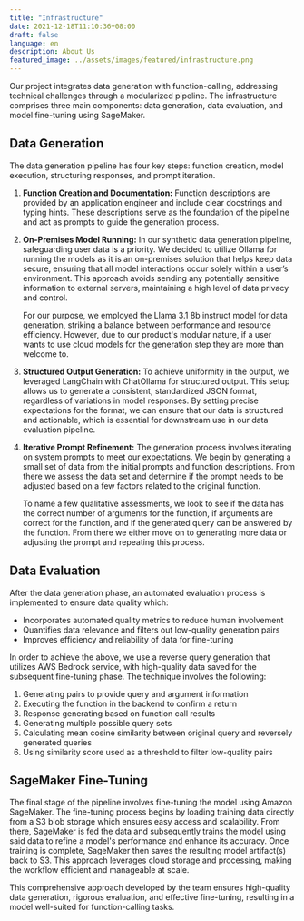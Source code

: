 ```yaml
---
title: "Infrastructure"
date: 2021-12-18T11:10:36+08:00
draft: false
language: en
description: About Us
featured_image: ../assets/images/featured/infrastructure.png
---
```


Our project integrates data generation with function-calling, addressing technical challenges through a modularized pipeline. The infrastructure comprises three main components: data generation, data evaluation, and model fine-tuning using SageMaker.

## Data Generation
The data generation pipeline has four key steps: function creation, model execution, structuring responses, and prompt iteration.

1) __Function Creation and Documentation:__ Function descriptions are provided by an application engineer and include clear docstrings and typing hints. These descriptions serve as the foundation of the pipeline and act as prompts to guide the generation process.
2) __On-Premises Model Running:__ In our synthetic data generation pipeline, safeguarding user data is a priority. We decided to utilize Ollama for running the models as it is an on-premises solution that helps keep data secure, ensuring that all model interactions occur solely within a user’s environment. This approach avoids sending any potentially sensitive information to external servers, maintaining a high level of data privacy and control. 

    For our purpose, we employed the Llama 3.1 8b instruct model for data generation, striking a balance between performance and resource efficiency. However, due to our product's modular nature, if a user wants to use cloud models for the generation step they are more than welcome to.

3) __Structured Output Generation:__ To achieve uniformity in the output, we leveraged LangChain with ChatOllama for structured output. This setup allows us to generate a consistent, standardized JSON format, regardless of variations in model responses. By setting precise expectations for the format, we can ensure that our data is structured and actionable, which is essential for downstream use in our data evaluation pipeline.
4) __Iterative Prompt Refinement:__ The generation process involves iterating on system prompts to meet our expectations. We begin by generating a small set of data from the initial prompts and function descriptions. From there we assess the data set and determine if the prompt needs to be adjusted based on a few factors related to the original function. 
   
   To name a few qualitative assessments, we look to see if the data has the correct number of arguments for the function, if arguments are correct for the function, and if the generated query can be answered by the function. From there we either move on to generating more data or adjusting the prompt and repeating this process.


## Data Evaluation
After the data generation phase, an automated evaluation process is implemented to ensure data quality which:
- Incorporates automated quality metrics to reduce human involvement
- Quantifies data relevance and filters out low-quality generation pairs
- Improves efficiency and reliability of data for fine-tuning
  
In order to achieve the above, we use a reverse query generation that utilizes AWS Bedrock service, with high-quality data saved for the subsequent fine-tuning phase. The technique involves the following:

  1) Generating pairs to provide query and argument information
  2) Executing the function in the backend to confirm a return
  3) Response generating based on function call results
  4) Generating multiple possible query sets
  5) Calculating mean cosine similarity between original query and reversely generated queries
  6) Using similarity score used as a threshold to filter low-quality pairs

## SageMaker Fine-Tuning
The final stage of the pipeline involves fine-tuning the model using Amazon SageMaker. The fine-tuning process begins by loading training data directly from a S3 blob storage which ensures easy access and scalability. From there, SageMaker is fed the data and subsequently trains the model using said data to refine a model's performance and enhance its accuracy. Once training is complete, SageMaker then saves the resulting model artifact(s) back to S3. This approach leverages cloud storage and processing, making the workflow efficient and manageable at scale.

This comprehensive approach developed by the team ensures high-quality data generation, rigorous evaluation, and effective fine-tuning, resulting in a model well-suited for function-calling tasks.